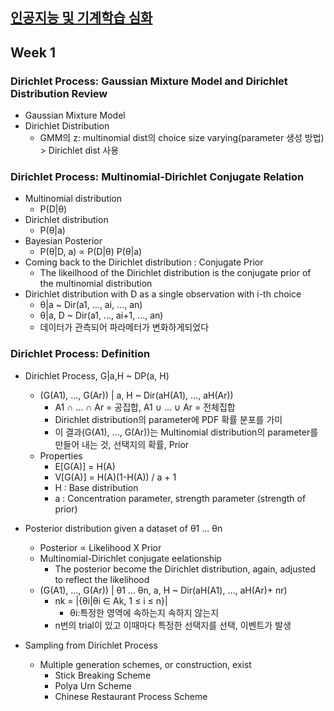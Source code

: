 ## [인공지능 및 기계학습 심화](https://kaist.edwith.org/aiml-adv#)

## Week 1

### Dirichlet Process: Gaussian Mixture Model and Dirichlet Distribution Review

- Gaussian Mixture Model
- Dirichlet Distribution
  - GMM의 z: multinomial dist의 choice size varying(parameter 생성 방법) > Dirichlet dist 사용

### Dirichlet Process: Multinomial-Dirichlet Conjugate Relation

- Multinomial distribution
  - P(D|θ)
- Dirichlet distribution
  - P(θ|a)
- Bayesian Posterior
  - P(θ|D, a) ∝ P(D|θ) P(θ|a)
- Coming back to the Dirichlet distribution : Conjugate Prior
  - The likeilhood of the Dirichlet distribution is the conjugate prior of the multinomial distribution
- Dirichlet distribution with D as a single observation with i-th choice
  - θ|a ~ Dir(a1, ..., ai, ..., an)
  - θ|a, D ~ Dir(a1, ..., ai+1, ..., an)
  - 데이터가 관측되어 파라메터가 변화하게되었다

### Dirichlet Process: Definition

- Dirichlet Process, G|a,H ~ DP(a, H)

  - (G(A1), ..., G(Ar)) | a, H ~ Dir(aH(A1), ..., aH(Ar))
    - A1 ∩ ... ∩ Ar = 공집합,  A1 ∪ ... ∪ Ar = 전체집합
    - Dirichlet distribution의 parameter에 PDF 확률 분포를 가미
    - 이 결과(G(A1), ..., G(Ar))는 Multinomial distribution의 parameter를 만들어 내는 것, 선택지의 확률, Prior
  - Properties
    - E[G(A)] = H(A)
    - V[G(A)] = H(A)(1-H(A)) / a + 1
    - H : Base distribution
    - a : Concentration parameter, strength parameter (strength of prior)
- Posterior distribution given a dataset of θ1 ... θn

  - Posterior ∝ Likelihood X Prior
  - Multinomial-Dirichlet conjugate eelationship
    - The posterior become the Dirichlet distribution, again, adjusted to reflect the likelihood
  - (G(A1), ..., G(Ar)) | θ1 ... θn, a, H ~ Dir(aH(A1), ..., aH(Ar)+ nr)
    - nk = |{θi|θi ∈ Ak, 1 ≤ i ≤ n}|
      - θi:특정한 영역에 속하는지 속하지 않는지
    - n번의 trial이 있고 이때마다 특정한 선택지를 선택, 이벤트가 발생
- Sampling from Dirichlet Process
  - Multiple generation schemes, or construction, exist
    - Stick Breaking Scheme
    - Polya Urn Scheme
    - Chinese Restaurant Process Scheme